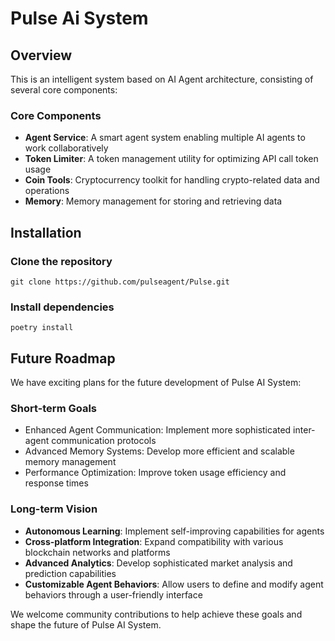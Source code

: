 # Pulse Ai System

## Overview
This is an intelligent system based on AI Agent architecture, consisting of several core components:

### Core Components
- **Agent Service**: A smart agent system enabling multiple AI agents to work collaboratively
- **Token Limiter**: A token management utility for optimizing API call token usage
- **Coin Tools**: Cryptocurrency toolkit for handling crypto-related data and operations
- **Memory**: Memory management for storing and retrieving data

## Installation
### Clone the repository
``` git clone https://github.com/pulseagent/Pulse.git ```
### Install dependencies
``` poetry install ```

## Future Roadmap
We have exciting plans for the future development of Pulse AI System:

### Short-term Goals
- Enhanced Agent Communication: Implement more sophisticated inter-agent communication protocols
- Advanced Memory Systems: Develop more efficient and scalable memory management
- Performance Optimization: Improve token usage efficiency and response times

### Long-term Vision
- **Autonomous Learning**: Implement self-improving capabilities for agents
- **Cross-platform Integration**: Expand compatibility with various blockchain networks and platforms
- **Advanced Analytics**: Develop sophisticated market analysis and prediction capabilities
- **Customizable Agent Behaviors**: Allow users to define and modify agent behaviors through a user-friendly interface

We welcome community contributions to help achieve these goals and shape the future of Pulse AI System.
